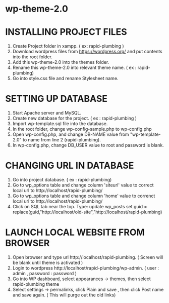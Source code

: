 # wp-theme-2.0

# INSTALLING PROJECT FILES
1. Create Project folder in xampp. ( ex: rapid-plumbing )
2. Download wordpress files from https://wordpress.org/ and put contents into the root folder.
3. Add this wp-theme-2.0 into the themes folder.
4. Rename this wp-theme-2.0 into relevant theme name. ( ex : rapid-plumbing)
5. Go into style.css file and rename Stylesheet name.

# SETTING UP DATABASE
1. Start Apache server and MySQL.
2. Create new database for the project. ( ex : rapid-plumbing )
3. Import wp-template.sql file into the database.
4. In the root folder, change wp-config-sample.php to wp-config.php
5. Open wp-config.php, and change DB-NAME value from "wp-template-2.0" to name from line 2 (rapid-plumbing). 
6. In wp-config.php, change DB_USER value to root and password is blank.

# CHANGING URL IN DATABASE
1. Go into project database. ( ex : rapid-plumbing)
2. Go to wp_options table and change column 'siteurl' value to correct local url to http://localhost/rapid-plumbing/
3. Go to wp_options table and change column 'home' value to correnct local url to http://localhost/rapid-plumbing/
4. Click on SQL tab near the top.  Type:
      update wp_posts set guid = replace(guid,"http://localhost/old-site","http://localhost/rapid-plumbing)

# LAUNCH LOCAL WEBSITE FROM BROWSER
1. Open browser and type url http://localhost/rapid-plumbing. ( Screen will be blank until theme is activated )
2. Login to wordpress http://localhost/rapid-plumbing/wp-admin. ( user : admin , password : password )
3. Go into WP dashboard, select appearances -> themes, then select rapid-plumbing theme
4. Select settings -> permalinks, click Plain and save , then click Post name and save again. ( This will purge out the old links)

